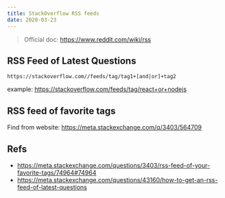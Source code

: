 ```yaml
---
title: StackOverflow RSS feeds
date: 2020-03-23
---
```


> Official doc: https://www.reddit.com/wiki/rss

## RSS Feed of Latest Questions

`https://stackoverflow.com//feeds/tag/tag1+[and|or]+tag2`

example: https://stackoverflow.com/feeds/tag/react+or+nodejs

## RSS feed of favorite tags

Find from website: https://meta.stackexchange.com/q/3403/564709

## Refs
- https://meta.stackexchange.com/questions/3403/rss-feed-of-your-favorite-tags/74964#74964
- https://meta.stackexchange.com/questions/43160/how-to-get-an-rss-feed-of-latest-questions
